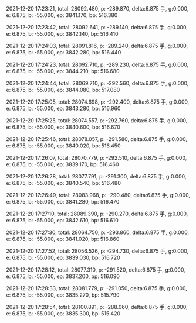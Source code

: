 2021-12-20 17:23:21, total: 28092.480, p: -289.870, delta:6.875 手, g:0.000, e: 6.875, b: -55.000, ep: 3841.170, bp: 516.380

2021-12-20 17:23:42, total: 28092.641, p: -289.140, delta:6.875 手, g:0.000, e: 6.875, b: -55.000, ep: 3842.140, bp: 516.410

2021-12-20 17:24:03, total: 28091.816, p: -289.240, delta:6.875 手, g:0.000, e: 6.875, b: -55.000, ep: 3842.280, bp: 516.440

2021-12-20 17:24:23, total: 28092.710, p: -289.230, delta:6.875 手, g:0.000, e: 6.875, b: -55.000, ep: 3844.210, bp: 516.680

2021-12-20 17:24:44, total: 28069.710, p: -292.560, delta:6.875 手, g:0.000, e: 6.875, b: -55.000, ep: 3844.080, bp: 517.080

2021-12-20 17:25:05, total: 28074.698, p: -292.400, delta:6.875 手, g:0.000, e: 6.875, b: -55.000, ep: 3843.280, bp: 516.960

2021-12-20 17:25:25, total: 28074.557, p: -292.760, delta:6.875 手, g:0.000, e: 6.875, b: -55.000, ep: 3840.600, bp: 516.670

2021-12-20 17:25:46, total: 28078.057, p: -291.580, delta:6.875 手, g:0.000, e: 6.875, b: -55.000, ep: 3840.020, bp: 516.450

2021-12-20 17:26:07, total: 28070.779, p: -292.510, delta:6.875 手, g:0.000, e: 6.875, b: -55.000, ep: 3839.170, bp: 516.460

2021-12-20 17:26:28, total: 28077.791, p: -291.300, delta:6.875 手, g:0.000, e: 6.875, b: -55.000, ep: 3840.540, bp: 516.480

2021-12-20 17:26:49, total: 28083.968, p: -290.480, delta:6.875 手, g:0.000, e: 6.875, b: -55.000, ep: 3841.280, bp: 516.470

2021-12-20 17:27:10, total: 28089.390, p: -290.270, delta:6.875 手, g:0.000, e: 6.875, b: -55.000, ep: 3842.610, bp: 516.610

2021-12-20 17:27:30, total: 28064.750, p: -293.860, delta:6.875 手, g:0.000, e: 6.875, b: -55.000, ep: 3841.020, bp: 516.860

2021-12-20 17:27:52, total: 28056.526, p: -294.730, delta:6.875 手, g:0.000, e: 6.875, b: -55.000, ep: 3839.030, bp: 516.720

2021-12-20 17:28:12, total: 28077.310, p: -291.520, delta:6.875 手, g:0.000, e: 6.875, b: -55.000, ep: 3837.200, bp: 516.090

2021-12-20 17:28:33, total: 28081.779, p: -291.050, delta:6.875 手, g:0.000, e: 6.875, b: -55.000, ep: 3835.270, bp: 515.790

2021-12-20 17:28:54, total: 28100.891, p: -288.060, delta:6.875 手, g:0.000, e: 6.875, b: -55.000, ep: 3835.300, bp: 515.420